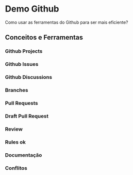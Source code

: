 # Demo Github

Como usar as ferramentas do Github para ser mais eficiente?

## Conceitos e Ferramentas

### Github Projects

### Github Issues

### Github Discussions

### Branches

### Pull Requests

### Draft Pull Request

### Review

### Rules ok

### Documentação

### Conflitos
